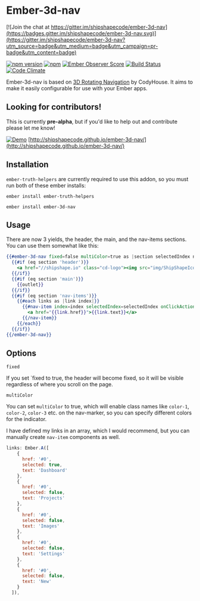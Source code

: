 # Ember-3d-nav

[![Join the chat at https://gitter.im/shipshapecode/ember-3d-nav](https://badges.gitter.im/shipshapecode/ember-3d-nav.svg)](https://gitter.im/shipshapecode/ember-3d-nav?utm_source=badge&utm_medium=badge&utm_campaign=pr-badge&utm_content=badge)

[![npm version](https://badge.fury.io/js/ember-3d-nav.svg)](http://badge.fury.io/js/ember-3d-nav)
[![npm](https://img.shields.io/npm/dm/ember-3d-nav.svg)]()
[![Ember Observer Score](http://emberobserver.com/badges/ember-3d-nav.svg)](http://emberobserver.com/addons/ember-3d-nav)
[![Build Status](https://travis-ci.org/shipshapecode/ember-3d-nav.svg?branch=master)](https://travis-ci.org/shipshapecode/ember-3d-nav)
[![Code Climate](https://codeclimate.com/github/shipshapecode/ember-3d-nav/badges/gpa.svg)](https://codeclimate.com/github/shipshapecode/ember-3d-nav)

Ember-3d-nav is based on [3D Rotating Navigation](https://codyhouse.co/gem/3d-rotating-navigation/) by CodyHouse. 
It aims to make it easily configurable for use with your Ember apps.

## Looking for contributors!
This is currently **pre-alpha**, but if you'd like to help out and contribute please let me know!

[![Demo](http://i.imgur.com/408RMvv.gif)](http://shipshapecode.github.io/ember-3d-nav/)
[http://shipshapecode.github.io/ember-3d-nav/](http://shipshapecode.github.io/ember-3d-nav/)

## Installation

`ember-truth-helpers` are currently required to use this addon, so you must run both of these ember installs:

`ember install ember-truth-helpers`

`ember install ember-3d-nav`

## Usage

There are now 3 yields, the header, the main, and the nav-items sections. You can use them somewhat like this:

```hbs
{{#ember-3d-nav fixed=false multiColor=true as |section selectedIndex navItemClicked|}}
  {{#if (eq section 'header')}}
    <a href="//shipshape.io" class="cd-logo"><img src="img/ShipShapeIcon.svg" alt="Logo"></a>
  {{/if}}
  {{#if (eq section 'main')}}
    {{outlet}}
  {{/if}}
  {{#if (eq section 'nav-items')}}
    {{#each links as |link index|}}
      {{#nav-item index=index selectedIndex=selectedIndex onClickAction=navItemClicked}}
        <a href="{{link.href}}">{{link.text}}</a>
      {{/nav-item}}
    {{/each}}
  {{/if}}
{{/ember-3d-nav}}
```

## Options

`fixed`

If you set `fixed to true, the header will become fixed, so it will be visible regardless of where you scroll on the page.

`multiColor`

You can set `multiColor` to true, which will enable class names like `color-1`, `color-2`, `color-3` etc. on the nav-marker, so you can specify different colors for the indicator.

I have defined my links in an array, which I would recommend, but you can manually create `nav-item` components as well.

```js
links: Ember.A([
    {
      href: '#0',
      selected: true,
      text: 'Dashboard'
    },
    {
      href: '#0',
      selected: false,
      text: 'Projects'
    },
    {
      href: '#0',
      selected: false,
      text: 'Images'
    },
    {
      href: '#0',
      selected: false,
      text: 'Settings'
    },
    {
      href: '#0',
      selected: false,
      text: 'New'
    }
  ]),
```
